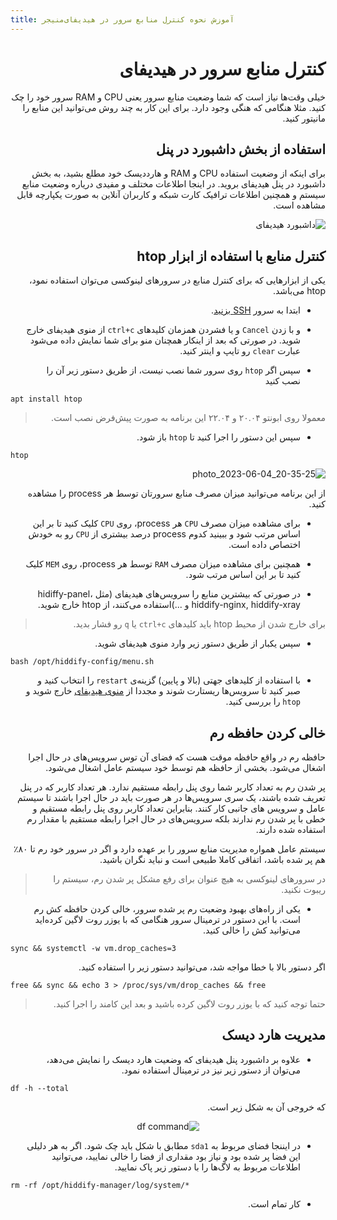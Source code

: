 ```yaml
---
title: آموزش نحوه کنترل منابع سرور در هیدیفای‌منیجر
---
```


<div dir=rtl markdown=1>

# کنترل منابع سرور در هیدیفای

خیلی وقت‌ها نیاز است که شما وضعیت منابع سرور یعنی CPU و RAM سرور خود را چک کنید. مثلا هنگامی که هنگی وجود دارد. برای این کار به چند روش می‌توانید این منابع را مانیتور کنید.

## استفاده از بخش داشبورد در پنل
برای اینکه از وضعیت استفاده CPU و RAM و هارددیسک خود مطلع بشید، به بخش داشبورد در پنل هیدیفای بروید. در اینجا اطلاعات مختلف و مفیدی دریاره وضعیت منابع سیستم و همچنین اطلاعات ترافیک کارت شبکه و کاربران آنلاین به صورت یکپارچه قابل مشاهده است.

![داشبورد هیدیفای](https://user-images.githubusercontent.com/125398461/236671492-9ffc4521-ea2a-4fcb-bfd9-c071ac5a3d4d.png)


## کنترل منابع با استفاده از ابزار htop
یکی از ابزارهایی که برای کنترل منابع در سرورهای لینوکسی می‌توان استفاده نمود، htop می‌باشد.




* ابتدا به سرور [SSH بزنید](/fa/manager/installation-and-setup/How-to-connect-to-server-via-SSH/).

*  و با زدن `Cancel` و یا فشردن همزمان کلیدهای `ctrl+c` از منوی هیدیفای خارج شوید. در صورتی که بعد از اینکار همچنان منو برای شما نمایش داده می‌شود عبارت `clear` رو تایپ و اینتر کنید.
* سپس اگر `htop` روی سرور شما نصب نیست، از طریق دستور زیر آن را نصب کنید

<div dir=ltr markdown=1>
  
```
apt install htop
```
</div>

> معمولا روی ابونتو ۲۰.۰۴ و ۲۲.۰۴ این برنامه به صورت پیش‌فرض نصب است.

* سپس این دستور را اجرا کنید تا `htop` باز شود.

<div dir="ltr" markdown=1>

```
htop
```
</div>

![photo_2023-06-04_20-35-25](https://github.com/hiddify/hiddify-config/assets/125398461/38c5ab1f-8fed-49c9-9455-04c7a7e83917)


از این برنامه می‌توانید میزان مصرف منابع سرورتان توسط هر process را مشاهده کنید.

*  برای مشاهده میزان مصرف `CPU` هر process، روی `CPU` کلیک کنید تا بر این اساس مرتب شود و ببینید کدوم process درصد بیشتری از `CPU` رو به خودش اختصاص داده است.

* همچنین برای مشاهده میزان مصرف `RAM` توسط هر process، روی `MEM` کلیک کنید تا بر این اساس مرتب شود.

* در صورتی که بیشترین منابع را سرویس‌های هیدیفای  (مثل hidiffy-panel، hiddify-nginx, hiddify-xray و ...)استفاده می‌کنند، از htop خارج شوید. 

> برای خارج شدن از محیط htop باید کلیدهای `ctrl+c` یا `q` رو فشار بدید.

* سپس یکبار از طریق دستور زیر وارد منوی هیدیفای شوید.

<div dir=ltr markdown=1>
  
```
bash /opt/hiddify-config/menu.sh
```
</div>


*  با استفاده از کلیدهای جهتی (بالا و پایین) گزینه‌ی `restart` را انتخاب کنید و صبر کنید تا سرویس‌ها ریستارت شوند و مجددا از [منوی هیدیفای](/fa/manager/configuration-and-advanced-settings/How-to-connect-and-troubleshoot-via-SSH/) خارج شوید و `htop` را بررسی کنید.




## خالی کردن حافظه رم
حافظه رم در واقع حافظه موقت هست که فضای آن توس سرویس‌های در حال اجرا اشغال می‌شود. بخشی از حافظه هم توسط خود سیستم عامل اشغال می‌شود.

پر شدن رم به تعداد کاربر شما روی پنل رابطه مستقیم ندارد. هر تعداد کاربر که در پنل تعریف شده باشند، یک سری سرویس‌ها در هر صورت باید در حال اجرا باشند تا سیستم عامل و سرویس های جانبی کار کنند. بنابراین تعداد کاربر روی پنل رابطه مستقیم و خطی با پر شدن رم ندارند بلکه سرویس‌های در حال اجرا رابطه مستقیم با مقدار رم استفاده شده دارند.

سیستم عامل همواره مدیریت منابع سرور را بر عهده دارد و اگر در سرور خود رم تا ۸۰٪ هم پر شده باشد، اتفاقی کاملا طبیعی است و نباید نگران باشید.

> در سرورهای لینوکسی به هیچ عنوان برای رفع مشکل پر شدن رم، سیستم را ریبوت نکنید.

* یکی از راه‌های بهبود وضعیت رم پر شده سرور، خالی کردن حافظه کش رم است. با این دستور در ترمینال سرور هنگامی که با یوزر روت لاگین کرده‌اید می‌توانید کش را خالی کنید.

<div dir=ltr markdown=1>
  
```
sync && systemctl -w vm.drop_caches=3
```
</div>

اگر دستور بالا با خطا مواجه شد، می‌توانید دستور زیر را استفاده کنید. 

<div dir=ltr markdown=1>
  
```
free && sync && echo 3 > /proc/sys/vm/drop_caches && free
```

</div>

> حتما توجه کنید که با یوزر روت لاگین کرده باشید و بعد این کامند را اجرا کنید.

## مدیریت هارد دیسک
* علاوه بر داشبورد پنل هیدیفای که وضعیت هارد دیسک را نمایش می‌دهد، می‌توان از دستور زیر نیز در ترمینال استفاده نمود.

<div dir=ltr markdown=1>

```
df -h --total
```
</div>

که خروجی آن به شکل زیر است.

<div align=center markdown=1>

![df command](https://github.com/hiddify/hiddify-config/assets/125398461/f3552ab5-a105-40b5-8210-65487903c6ba)
</div>

* در ایننجا فضای مربوط به `sda1` مطابق با شکل باید چک شود. اگر به هر دلیلی این فضا پر شده بود و نیاز بود مقداری از فضا را خالی نمایید، می‌توانید اطلاعات مربوط به لاگ‌ها را با دستور زیر پاک نمایید.

<div dir=ltr markdown=1>

```
rm -rf /opt/hiddify-manager/log/system/*
```
</div>

* کار تمام است.
